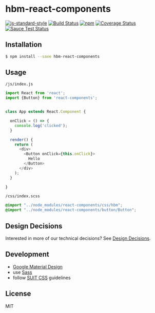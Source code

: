 
# hbm-react-components

[![js-standard-style](https://img.shields.io/badge/code%20style-standard-brightgreen.svg)](http://standardjs.com/)
[![Build Status](https://travis-ci.org/HBM/react-components.svg?branch=master)](https://travis-ci.com/HBM/react-components)
[![npm](https://img.shields.io/npm/v/hbm-react-components.svg)](https://www.npmjs.com/package/hbm-react-components)
[![Coverage Status](https://coveralls.io/repos/github/HBM/react-components/badge.svg)](https://coveralls.io/github/HBM/react-components)
[![Sauce Test Status](https://saucelabs.com/browser-matrix/zemirco.svg)](https://saucelabs.com/u/zemirco)

## Installation

```bash
$ npm install --save hbm-react-components
```

## Usage

`/js/index.js`

```js
import React from 'react';
import {Button} from 'react-components';


class App extends React.Component {

  onClick = () => {
    console.log('clicked');
  }

  render() {
    return (
      <div>
        <Button onClick={this.onClick}>
          Hello
        </Button>
      </div>
    );
  }

}
```

`/css/index.scss`

```scss
@import "../node_modules/react-components/css/hbm";
@import "../node_modules/react-components/button/Button";
```

## Design Decisions

Interested in more of our technical decisions? See [Design Decisions](decisions/README.md).

## Development

- [Google Material Design](https://www.google.com/design/spec/material-design/introduction.html)
- use [Sass](http://sass-lang.com/)
- follow [SUIT CSS](https://suitcss.github.io/) guidelines

## License

MIT
